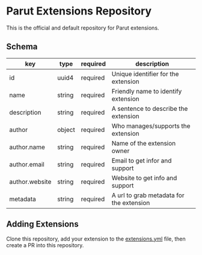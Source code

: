 # Parut Extensions Repository

This is the official and default repository for Parut extensions.

## Schema

| key                   | type    | required | description                              |
|-----------------------|---------|----------|------------------------------------------|
| id                    | uuid4   | required | Unique identifier for the extension      |
| name                  | string  | required | Friendly name to identify extension      |
| description           | string  | required | A sentence to describe the extension     |
| author                | object  | required | Who manages/supports the extension       |
| author.name           | string  | required | Name of the extension owner              |
| author.email          | string  | required | Email to get infor and support           |
| author.website        | string  | required | Website to get info and support          |
| metadata              | string  | required | A url to grab metadata for the extension |

## Adding Extensions

Clone this repository, add your extension to the [extensions.yml](extensions.yml) file, then create a PR into this repository.
